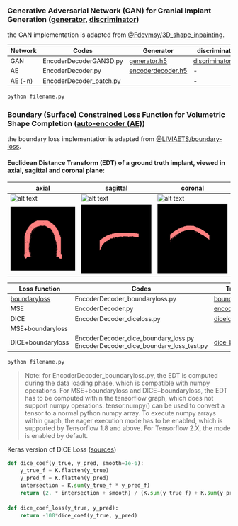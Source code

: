 ### Generative Adversarial Network (GAN) for Cranial Implant Generation ([generator](https://dl.dropboxusercontent.com/s/5tj6r8wgvxc4p8o/generator.txt?dl=0), [discriminator](https://dl.dropboxusercontent.com/s/30fhk8t34csp1m9/discriminator.txt?dl=0))
the GAN implementation is adapted from [@Fdevmsy/3D_shape_inpainting](https://github.com/Fdevmsy/3D_shape_inpainting).


| Network|Codes| Generator|discriminator|
| ------      | ------ | ------ | ------ |
| GAN | EncoderDecoderGAN3D.py |[generator.h5](https://files.icg.tugraz.at/f/9d5ee3d750294301b1c4/?dl=1)| [discriminator.h5](https://files.icg.tugraz.at/f/c83cf7be4d4246faa137/?dl=1)|
| AE | EncoderDecoder.py|[encoderdecoder.h5](https://files.icg.tugraz.at/f/9e5473d9d1ca4287bdf7/?dl=1)| - |
| AE (-n) | EncoderDecoder_patch.py|| - |

```python
python filename.py
```

### Boundary (Surface) Constrained Loss Function for Volumetric Shape Completion ([auto-encoder (AE)](https://dl.dropboxusercontent.com/s/5tj6r8wgvxc4p8o/generator.txt?dl=0))
the boundary loss implementation is adapted from [@LIVIAETS/boundary-loss](https://github.com/LIVIAETS/boundary-loss).


#### Euclidean Distance Transform (EDT) of a ground truth implant, viewed in axial, sagittal and coronal plane:
| axial| sagittal| coronal|
| ------      | ------ | ------ |
| ![alt text](https://github.com/Jianningli/MIA/blob/add-license-1/source/assets/axial.gif) |![alt text](https://github.com/Jianningli/MIA/blob/add-license-1/source/assets/sagittal.gif)|![alt text](https://github.com/Jianningli/MIA/blob/add-license-1/source/assets/coronal.gif)|
|![alt text](https://github.com/Jianningli/MIA/blob/add-license-1/source/assets/snapshot0001.png)|![alt text](https://github.com/Jianningli/MIA/blob/add-license-1/source/assets/snapshot0002.png)|![alt text](https://github.com/Jianningli/MIA/blob/add-license-1/source/assets/snapshot0003.png)|





| Loss function|Codes|Trained Model|
| ------      | ------ | ------ |
| [boundaryloss](https://www.sciencedirect.com/science/article/pii/S1361841520302152?via%3Dihub) |EncoderDecoder_boundaryloss.py | [boundaryloss.h5](https://files.icg.tugraz.at/f/774c9d3adca04dcebecf/?dl=1)|
| MSE | EncoderDecoder.py  |[encoderdecoder.h5](https://files.icg.tugraz.at/f/9e5473d9d1ca4287bdf7/?dl=1)|
| DICE | EncoderDecoder_diceloss.py |[diceloss.h5](https://files.icg.tugraz.at/f/2b455ed99bd442fbbeaf/?dl=1)|
| MSE+boundaryloss  |   ||
|DICE+boundaryloss  | EncoderDecoder_dice_boundary_loss.py <br /> EncoderDecoder_dice_boundary_loss_test.py |[dice_boundary_loss.h5](https://files.icg.tugraz.at/f/1a256d22dd3543809ec8/?dl=1)|

```python
python filename.py
```
> Note: for EncoderDecoder_boundaryloss.py, the EDT is computed during the data loading phase, which is compatible with numpy operations. For MSE+boundaryloss and DICE+boundaryloss, the EDT has to be computed within the tensorflow graph, which does not support numpy operations. tensor.numpy() can be used to convert a tensor to a normal python numpy array. To execute numpy arrays within graph, the eager execution mode has to be enabled, which is supported by Tensorflow 1.8 and above. For Tensorflow 2.X, the mode is enabled by default.      

Keras version of DICE Loss ([sources](https://github.com/keras-team/keras/issues/3611))
```python
def dice_coef(y_true, y_pred, smooth=1e-6):
    y_true_f = K.flatten(y_true)
    y_pred_f = K.flatten(y_pred)
    intersection = K.sum(y_true_f * y_pred_f)
    return (2. * intersection + smooth) / (K.sum(y_true_f) + K.sum(y_pred_f) + smooth)

def dice_coef_loss(y_true, y_pred):
    return -100*dice_coef(y_true, y_pred)
```


